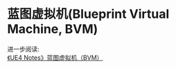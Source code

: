 # 蓝图虚拟机(Blueprint Virtual Machine, BVM)
进一步阅读:\
[《UE4 Notes》蓝图虚拟机（BVM）](https://zhuanlan.zhihu.com/p/688017291)
